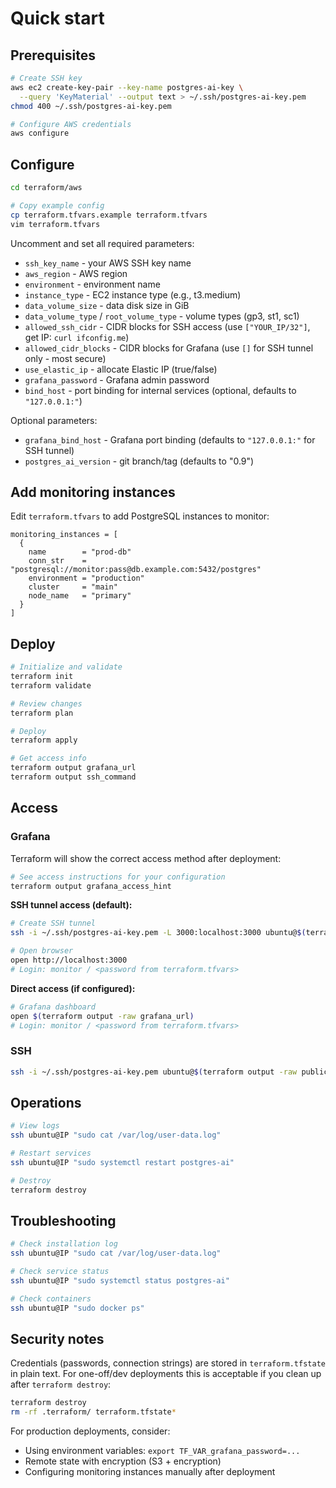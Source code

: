 # Quick start

## Prerequisites

```bash
# Create SSH key
aws ec2 create-key-pair --key-name postgres-ai-key \
  --query 'KeyMaterial' --output text > ~/.ssh/postgres-ai-key.pem
chmod 400 ~/.ssh/postgres-ai-key.pem

# Configure AWS credentials
aws configure
```

## Configure

```bash
cd terraform/aws

# Copy example config
cp terraform.tfvars.example terraform.tfvars
vim terraform.tfvars
```

Uncomment and set all required parameters:
- `ssh_key_name` - your AWS SSH key name
- `aws_region` - AWS region
- `environment` - environment name
- `instance_type` - EC2 instance type (e.g., t3.medium)
- `data_volume_size` - data disk size in GiB
- `data_volume_type` / `root_volume_type` - volume types (gp3, st1, sc1)
- `allowed_ssh_cidr` - CIDR blocks for SSH access (use `["YOUR_IP/32"]`, get IP: `curl ifconfig.me`)
- `allowed_cidr_blocks` - CIDR blocks for Grafana (use `[]` for SSH tunnel only - most secure)
- `use_elastic_ip` - allocate Elastic IP (true/false)
- `grafana_password` - Grafana admin password
- `bind_host` - port binding for internal services (optional, defaults to `"127.0.0.1:"`)

Optional parameters:
- `grafana_bind_host` - Grafana port binding (defaults to `"127.0.0.1:"` for SSH tunnel)
- `postgres_ai_version` - git branch/tag (defaults to "0.9")

## Add monitoring instances

Edit `terraform.tfvars` to add PostgreSQL instances to monitor:

```hcl
monitoring_instances = [
  {
    name        = "prod-db"
    conn_str    = "postgresql://monitor:pass@db.example.com:5432/postgres"
    environment = "production"
    cluster     = "main"
    node_name   = "primary"
  }
]
```

## Deploy

```bash
# Initialize and validate
terraform init
terraform validate

# Review changes
terraform plan

# Deploy
terraform apply

# Get access info
terraform output grafana_url
terraform output ssh_command
```

## Access

### Grafana

Terraform will show the correct access method after deployment:

```bash
# See access instructions for your configuration
terraform output grafana_access_hint
```

**SSH tunnel access (default):**

```bash
# Create SSH tunnel
ssh -i ~/.ssh/postgres-ai-key.pem -L 3000:localhost:3000 ubuntu@$(terraform output -raw public_ip)

# Open browser
open http://localhost:3000
# Login: monitor / <password from terraform.tfvars>
```

**Direct access (if configured):**

```bash
# Grafana dashboard
open $(terraform output -raw grafana_url)
# Login: monitor / <password from terraform.tfvars>
```

### SSH

```bash
ssh -i ~/.ssh/postgres-ai-key.pem ubuntu@$(terraform output -raw public_ip)
```

## Operations

```bash
# View logs
ssh ubuntu@IP "sudo cat /var/log/user-data.log"

# Restart services
ssh ubuntu@IP "sudo systemctl restart postgres-ai"

# Destroy
terraform destroy
```

## Troubleshooting

```bash
# Check installation log
ssh ubuntu@IP "sudo cat /var/log/user-data.log"

# Check service status
ssh ubuntu@IP "sudo systemctl status postgres-ai"

# Check containers
ssh ubuntu@IP "sudo docker ps"
```

## Security notes

Credentials (passwords, connection strings) are stored in `terraform.tfstate` in plain text. For one-off/dev deployments this is acceptable if you clean up after `terraform destroy`:

```bash
terraform destroy
rm -rf .terraform/ terraform.tfstate*
```

For production deployments, consider:
- Using environment variables: `export TF_VAR_grafana_password=...`
- Remote state with encryption (S3 + encryption)
- Configuring monitoring instances manually after deployment

